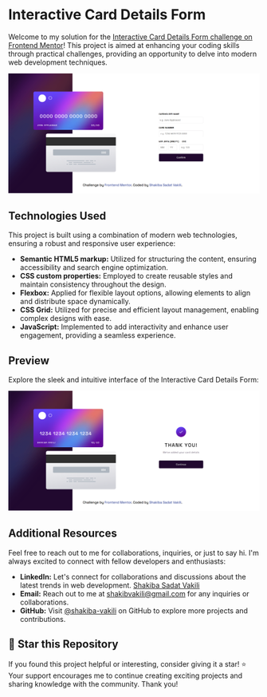 # Interactive Card Details Form

Welcome to my solution for the [Interactive Card Details Form challenge on Frontend Mentor](https://www.frontendmentor.io/challenges/interactive-card-details-form-XpS8cKZDWw)! This project is aimed at enhancing your coding skills through practical challenges, providing an opportunity to delve into modern web development techniques.

![Design preview for the Interactive Card Details Form coding challenge](./demo2.png)

## Technologies Used

This project is built using a combination of modern web technologies, ensuring a robust and responsive user experience:

- **Semantic HTML5 markup:** Utilized for structuring the content, ensuring accessibility and search engine optimization.
- **CSS custom properties:** Employed to create reusable styles and maintain consistency throughout the design.
- **Flexbox:** Applied for flexible layout options, allowing elements to align and distribute space dynamically.
- **CSS Grid:** Utilized for precise and efficient layout management, enabling complex designs with ease.
- **JavaScript:** Implemented to add interactivity and enhance user engagement, providing a seamless experience.

## Preview

Explore the sleek and intuitive interface of the Interactive Card Details Form:

![Preview of the Interactive Card Details Form](./demo1.png)


## Additional Resources

Feel free to reach out to me for collaborations, inquiries, or just to say hi. I'm always excited to connect with fellow developers and enthusiasts:

- **LinkedIn:** Let's connect for collaborations and discussions about the latest trends in web development. [Shakiba Sadat Vakili](https://www.linkedin.com/in/shakiba-vakili/)
- **Email:** Reach out to me at [shakibvakili@gmail.com](mailto:shakibvakili@gmail.com) for any inquiries or collaborations.
- **GitHub:** Visit [@shakiba-vakili](https://github.com/shakiba-vakili) on GitHub to explore more projects and contributions.

## 🌟 Star this Repository

If you found this project helpful or interesting, consider giving it a star! ⭐️ Your support encourages me to continue creating exciting projects and sharing knowledge with the community. Thank you!
